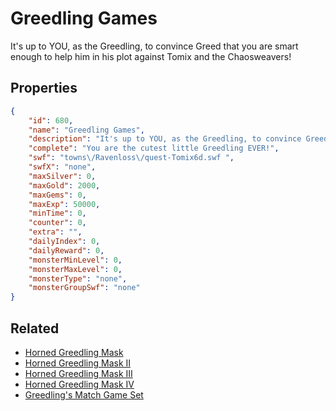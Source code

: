 # Greedling Games

It's up to YOU, as the Greedling, to convince Greed that you are smart enough to help him in his plot against Tomix and the Chaosweavers!

## Properties

```json
{
    "id": 680,
    "name": "Greedling Games",
    "description": "It's up to YOU, as the Greedling, to convince Greed that you are smart enough to help him in his plot against Tomix and the Chaosweavers!",
    "complete": "You are the cutest little Greedling EVER!",
    "swf": "towns\/Ravenloss\/quest-Tomix6d.swf ",
    "swfX": "none",
    "maxSilver": 0,
    "maxGold": 2000,
    "maxGems": 0,
    "maxExp": 50000,
    "minTime": 0,
    "counter": 0,
    "extra": "",
    "dailyIndex": 0,
    "dailyReward": 0,
    "monsterMinLevel": 0,
    "monsterMaxLevel": 0,
    "monsterType": "none",
    "monsterGroupSwf": "none"
}
```

## Related

- [Horned Greedling Mask](../items/4435-horned-greedling-mask.md)
- [Horned Greedling Mask II](../items/4436-horned-greedling-mask-ii.md)
- [Horned Greedling Mask III](../items/4437-horned-greedling-mask-iii.md)
- [Horned Greedling Mask IV](../items/4438-horned-greedling-mask-iv.md)
- [Greedling's Match Game Set](../items/4439-greedling-s-match-game-set.md)

